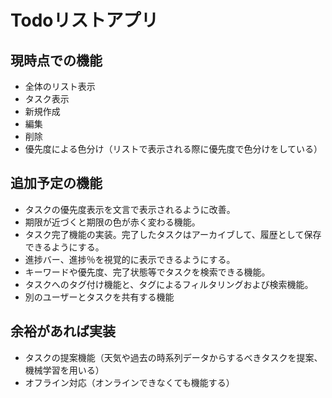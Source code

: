 # Todoリストアプリ

## 現時点での機能
- 全体のリスト表示
- タスク表示
- 新規作成 
- 編集
- 削除
- 優先度による色分け（リストで表示される際に優先度で色分けをしている）

## 追加予定の機能
- タスクの優先度表示を文言で表示されるように改善。
- 期限が近づくと期限の色が赤く変わる機能。
- タスク完了機能の実装。完了したタスクはアーカイブして、履歴として保存できるようにする。
- 進捗バー、進捗％を視覚的に表示できるようにする。
- キーワードや優先度、完了状態等でタスクを検索できる機能。
- タスクへのタグ付け機能と、タグによるフィルタリングおよび検索機能。
- 別のユーザーとタスクを共有する機能

## 余裕があれば実装
- タスクの提案機能（天気や過去の時系列データからするべきタスクを提案、機械学習を用いる）
- オフライン対応（オンラインできなくても機能する）
